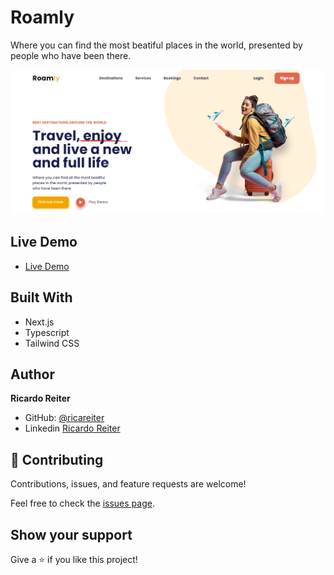 # Roamly

Where you can find the most beatiful places in the world, presented by people who have been there.

<p>
    <img src="public/roamly-homepage.png" >
</p>

## Live Demo

- [Live Demo](https://roamly-phi.vercel.app/)

## Built With

- Next.js
- Typescript
- Tailwind CSS

## Author

**Ricardo Reiter**

- GitHub: [@ricareiter](https://github.com/ricareiter)
- Linkedin [Ricardo Reiter](https://www.linkedin.com/in/ricardoreiter/)

## 🤝 Contributing

Contributions, issues, and feature requests are welcome!

Feel free to check the [issues page](https://github.com/ricareiter/roamly/issues).

## Show your support

Give a ⭐️ if you like this project!
